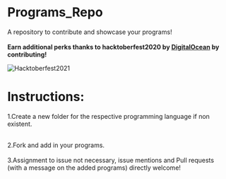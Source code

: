# Programs_Repo
A repository to contribute and showcase your programs!
<br><br>
**Earn additional perks thanks to hacktoberfest2020 by [DigitalOcean](https://hacktoberfest.digitalocean.com/) by contributing!**
<br>
<!-- <img src=hacktoberfest.png> -->
![Hacktoberfest2021](https://user-images.githubusercontent.com/61049979/135955277-f64d5f57-e665-4cc0-978c-c816d52d1da5.PNG)
# Instructions:

1.Create a new folder for the respective programming language if non existent.
<br><br>

2.Fork and add in your programs.
<br><br>
3.Assignment to issue not necessary, issue mentions and Pull requests (with a message on the added programs) directly welcome!
<br><br>
